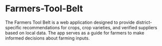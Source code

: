 # Farmers-Tool-Belt
 The Farmers Tool Belt is a web application designed to provide district-specific recommendations for crops, crop varieties, and verified suppliers based on local data. The app serves as a guide for farmers to make informed decisions about farming inputs.
